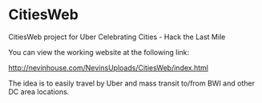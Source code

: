 # CitiesWeb
CitiesWeb project for Uber Celebrating Cities - Hack the Last Mile

You can view the working website at the following link:

http://nevinhouse.com/NevinsUploads/CitiesWeb/index.html

The idea is to easily travel by Uber and mass transit to/from BWI and other DC area locations.

